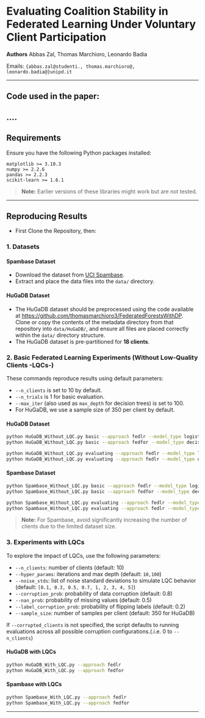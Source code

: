 # Evaluating Coalition Stability in Federated Learning Under Voluntary Client Participation

**Authors**
Abbas Zal, Thomas Marchioro, Leonardo Badia

Emails: `{abbas.zal@studenti., thomas.marchioro@, leonardo.badia@}unipd.it`

---

## Code used in the paper:

....
---

## Requirements

Ensure you have the following Python packages installed:

```
matplotlib >= 3.10.3  
numpy >= 2.2.6  
pandas >= 2.2.3  
scikit-learn >= 1.6.1
```

>  **Note:** Earlier versions of these libraries might work but are not tested.

---


## Reproducing Results

* First Clone the Repository, then:


### 1. Datasets

#### Spambase Dataset

* Download the dataset from [UCI Spambase](https://archive.ics.uci.edu/static/public/94/spambase.zip).
* Extract and place the data files into the `data/` directory.

#### HuGaDB Dataset

* The HuGaDB dataset should be preprocessed using the code available at https://github.com/thomasmarchioro3/FederatedForestsWithDP.
Clone or copy the contents of the metadata directory from that repository into `data/HuGaDB/`, and ensure all files are placed correctly within the `data/` directory structure.
* The HuGaDB dataset is pre-partitioned for **18 clients**.


### 2. Basic Federated Learning Experiments (Without Low-Quality Clients -LQCs-)

These commands reproduce results using default parameters:

* `--n_clients` is set to 10 by default.
* `--n_trials` is 1 for basic evaluation.
* `--max_iter` (also used as `max_depth` for decision trees) is set to 100.
* For HuGaDB, we use a sample size of 350 per client by default.

#### HuGaDB Dataset

```bash
python HuGaDB_Without_LQC.py basic --approach fedlr --model_type logistic
python HuGaDB_Without_LQC.py basic --approach fedfor --model_type decisiontree

python HuGaDB_Without_LQC.py evaluating --approach fedlr --model_type logistic
python HuGaDB_Without_LQC.py evaluating --approach fedlr --model_type decisiontree
```

#### Spambase Dataset

```bash
python Spambase_Without_LQC.py basic --approach fedlr --model_type logistic
python Spambase_Without_LQC.py basic --approach fedfor --model_type decisiontree

python Spambase_Without_LQC.py evaluating --approach fedlr --model_type logistic
python Spambase_Without_LQC.py evaluating --approach fedlr --model_type decisiontree
```

> **Note:** For Spambase, avoid significantly increasing the number of clients due to the limited dataset size.

### 3. Experiments with LQCs

To explore the impact of LQCs, use the following parameters:

* `--n_clients`: number of clients (default: 10)
* `--hyper_params`: iterations and max depth (default: `10,100`)
* `--noise_stds`: list of noise standard deviations to simulate LQC behavior (default: `[0.1, 0.3, 0.5, 0.7, 1, 2, 3, 4, 5]`)
* `--corruption_prob`: probability of data corruption (default: 0.8)
* `--nan_prob`: probability of missing values (default: 0.5)
* `--label_corruption_prob`: probability of flipping labels (default: 0.2)
* `--sample_size`: number of samples per client (default: 350 for HuGaDB)

If `--corrupted_clients` is not specified, the script defaults to running evaluations across all possible corruption configurations.(.i.e. 0 to `--n_clients`)

#### HuGaDB with LQCs

```bash
python HuGaDB_With_LQC.py --approach fedlr
python HuGaDB_With_LQC.py --approach fedfor
```

#### Spambase with LQCs

```bash
python Spambase_With_LQC.py --approach fedlr
python Spambase_With_LQC.py --approach fedfor
```

---

